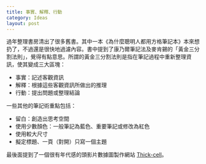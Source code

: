 ```yaml
---
title: 事實、解釋、行動
category: Ideas
layout: post
---
```


過年整理書房清出了很多舊書。其中一本《為什麼聰明人都用方格筆記本》本來想扔了，不過還是很快地過濾內容。書中提到了康乃爾筆記法及麥肯錫的「黃金三分割法則」，覺得有點意思。所謂的黃金三分割法則是指在筆記過程中重新整理資訊，使其變成三大區塊：

- 事實：記述客觀資訊
- 解釋：根據這些客觀資訊所做出的推理
- 行動：提出問題或整理結論

一些其他的筆記術重點包括：

- 留白：創造出思考空間
- 使用少數顏色：一般筆記為藍色、重要筆記或修改為紅色
- 使用較大尺寸
- 擬定標題、一頁（對開）只寫一個主題

最後面提到了一個很有年代感的頭影片數據圖製作網站 [Thick-cell](https://www.think-cell.com/en)。
